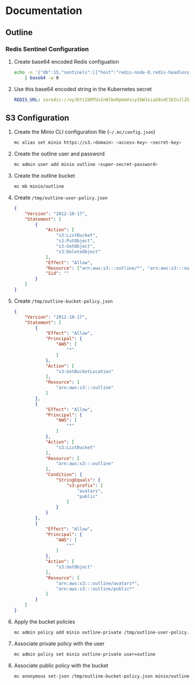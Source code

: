 # Documentation

## Outline

### Redis Sentinel Configuration

1. Create base64 encoded Redis configuation
    ```sh
    echo -n '{"db":15,"sentinels":[{"host":"redis-node-0.redis-headless.default","port":26379},{"host":"redis-node-1.redis-headless.default","port":26379},{"host":"redis-node-2.redis-headless.default","port":26379}],"name":"redis-master"}' \
        | base64 -w 0
    ```

2. Use this base64 encoded string in the Kubernetes secret
    ```yaml
    REDIS_URL: ioredis://eyJkYiI6MTUsInNlbnRpbmVscyI6W3siaG9zdCI6InJlZGlzLW5vZGUtMC5yZWRpcy1oZWFkbGVzcy5kZWZhdWx0LnN2Yy5jbHVzdGVyLmxvY2FsIiwicG9ydCI6MjYzNzl9LHsiaG9zdCI6InJlZGlzLW5vZGUtMS5yZWRpcy1oZWFkbGVzcy5kZWZhdWx0LnN2Yy5jbHVzdGVyLmxvY2FsIiwicG9ydCI6MjYzNzl9LHsiaG9zdCI6InJlZGlzLW5vZGUtMi5yZWRpcy1oZWFkbGVzcy5kZWZhdWx0LnN2Yy5jbHVzdGVyLmxvY2FsIiwicG9ydCI6MjYzNzl9XSwibmFtZSI6InJlZGlzLW1hc3RlciJ9
    ```

## S3 Configuration

1. Create the Minio CLI configuration file (`~/.mc/config.json`)
    ```sh
    mc alias set minio https://s3.<domain> <access-key> <secret-key>
    ```

2. Create the outline user and password
    ```sh
    mc admin user add minio outline <super-secret-password>
    ```

3. Create the outline bucket
    ```sh
    mc mb minio/outline
    ```

4. Create `/tmp/outline-user-policy.json`
    ```json
    {
        "Version": "2012-10-17",
        "Statement": [
            {
                "Action": [
                    "s3:ListBucket",
                    "s3:PutObject",
                    "s3:GetObject",
                    "s3:DeleteObject"
                ],
                "Effect": "Allow",
                "Resource": ["arn:aws:s3:::outline/*", "arn:aws:s3:::outline"],
                "Sid": ""
            }
        ]
    }
    ```

5. Create `/tmp/outline-bucket-policy.json`
    ```json
    {
        "Version": "2012-10-17",
        "Statement": [
            {
                "Effect": "Allow",
                "Principal": {
                    "AWS": [
                        "*"
                    ]
                },
                "Action": [
                    "s3:GetBucketLocation"
                ],
                "Resource": [
                    "arn:aws:s3:::outline"
                ]
            },
            {
                "Effect": "Allow",
                "Principal": {
                    "AWS": [
                        "*"
                    ]
                },
                "Action": [
                    "s3:ListBucket"
                ],
                "Resource": [
                    "arn:aws:s3:::outline"
                ],
                "Condition": {
                    "StringEquals": {
                        "s3:prefix": [
                            "avatars",
                            "public"
                        ]
                    }
                }
            },
            {
                "Effect": "Allow",
                "Principal": {
                    "AWS": [
                        "*"
                    ]
                },
                "Action": [
                    "s3:GetObject"
                ],
                "Resource": [
                    "arn:aws:s3:::outline/avatars*",
                    "arn:aws:s3:::outline/public*"
                ]
            }
        ]
    }
    ```

6. Apply the bucket policies
    ```sh
    mc admin policy add minio outline-private /tmp/outline-user-policy.json
    ```

7. Associate private policy with the user
    ```sh
    mc admin policy set minio outline-private user=outline
    ```

8. Associate public policy with the bucket
    ```sh
    mc anonymous set-json /tmp/outline-bucket-policy.json minio/outline
    ```
